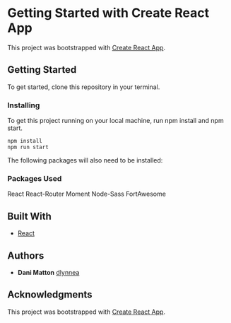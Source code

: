 # Getting Started with Create React App

This project was bootstrapped with [Create React App](https://github.com/facebook/create-react-app).

## Getting Started

To get started, clone this repository in your terminal.

### Installing

To get this project running on your local machine, run npm install and npm start.

```
npm install
npm run start
```

The following packages will also need to be installed:

### Packages Used

React
React-Router
Moment
Node-Sass
FortAwesome

## Built With

* [React](https://rometools.github.io/rome/)

## Authors

* **Dani Matton** 
[dlynnea](https://github.com/dlynnea)

## Acknowledgments

This project was bootstrapped with [Create React App](https://github.com/facebook/create-react-app).